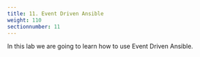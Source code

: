 ```yaml
---
title: 11. Event Driven Ansible
weight: 110
sectionnumber: 11
---
```


In this lab we are going to learn how to use Event Driven Ansible.
